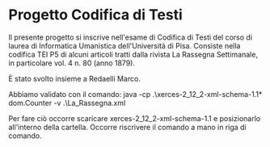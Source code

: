 # Progetto Codifica di Testi

Il presente progetto si inscrive nell'esame di Codifica di Testi del corso di laurea di Informatica Umanistica dell'Università di Pisa. 
Consiste nella codifica TEI P5 di alcuni articoli tratti dalla rivista La Rassegna Settimanale, in particolare vol. 4 n. 80 (anno 1879).

È stato svolto insieme a Redaelli Marco.

Abbiamo validato con il comando: java -cp .\xerces-2_12_2-xml-schema-1.1* dom.Counter -v .\La_Rassegna.xml

Per fare ciò occorre scaricare xerces-2_12_2-xml-schema-1.1 e posizionarlo all'interno della cartella. Occorre riscrivere il comando a mano in riga di comando.
